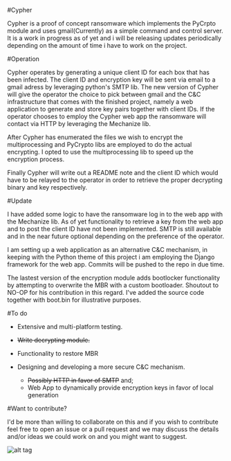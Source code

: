 #Cypher

Cypher is a proof of concept ransomware which implements the PyCrpto module and uses gmail(Currently) as a simple command and control server.
It is a work in progress as of yet and i will be releasing updates periodically depending on the amount of time i have to work on the project.

#Operation

Cypher operates by generating a unique client ID for each box that has been infected. The client ID and encryption key will be sent via email to a gmail adress by leveraging python's SMTP lib. The new version of Cypher will give the operator the choice to pick between gmail and the C&C infrastructure that comes with the finished project, namely a web application to generate and store key pairs together with client IDs. If the operator chooses to employ the Cypher web app the ransomware will contact via HTTP by leveraging the Mechanize lib.

After Cypher has enumerated the files we wish to encrypt the multiprocessing and PyCrypto libs are employed to do the actual encrypting. I opted to use the multiprocessing lib to speed up the encryption process.

Finally Cypher will write out a README note and the client ID which would have to be relayed to the operator
in order to retrieve the proper decrypting binary and key respectively.

#Update

I have added some logic to have the ransomware log in to the web app with the Mechanize lib. As of yet functionality to retrieve a key from the web app and to post the client ID have not been implemented. SMTP is still available and in the near future optional depending on the preference of the operator.

I am setting up a web application as an alternative C&C mechanism, in keeping with the Python theme of this project i am employing the Django framework for the web app. Commits will be pushed to the repo in due time.

The lastest version of the encryption module adds bootlocker functionality by attempting to overwrite the MBR with a custom bootloader.
Shoutout to NO-OP for his contribution in this regard. I've added the source code together with boot.bin for illustrative purposes.  

#To do

* Extensive and multi-platform testing.

* ~~Write decrypting module.~~

* Functionality to restore MBR

* Designing and developing a more secure C&C mechanism.
  * ~~Possibly HTTP in favor of SMTP~~ and;
  * Web App to dynamically provide encryption keys in favor of local generation

#Want to contribute?

I'd be more than willing to collaborate on this and if you wish to contribute feel free to open an issue or a pull request and we may discuss the details and/or ideas we could work on and you might want to suggest.



![alt tag](https://pbs.twimg.com/media/CfJsdtPWsAEc-Gs.jpg)
 

